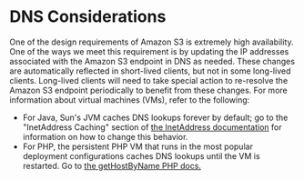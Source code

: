 # DNS Considerations<a name="DNSConsiderations"></a>

 One of the design requirements of Amazon S3 is extremely high availability\. One of the ways we meet this requirement is by updating the IP addresses associated with the Amazon S3 endpoint in DNS as needed\. These changes are automatically reflected in short\-lived clients, but not in some long\-lived clients\. Long\-lived clients will need to take special action to re\-resolve the Amazon S3 endpoint periodically to benefit from these changes\. For more information about virtual machines \(VMs\), refer to the following: 
+  For Java, Sun's JVM caches DNS lookups forever by default; go to the "InetAddress Caching" section of [the InetAddress documentation](https://docs.oracle.com/javase/9/docs/api/java/net/InetAddress.html) for information on how to change this behavior\. 
+  For PHP, the persistent PHP VM that runs in the most popular deployment configurations caches DNS lookups until the VM is restarted\. Go to [the getHostByName PHP docs\.](http://us2.php.net/manual/en/function.gethostbyname.php) 
